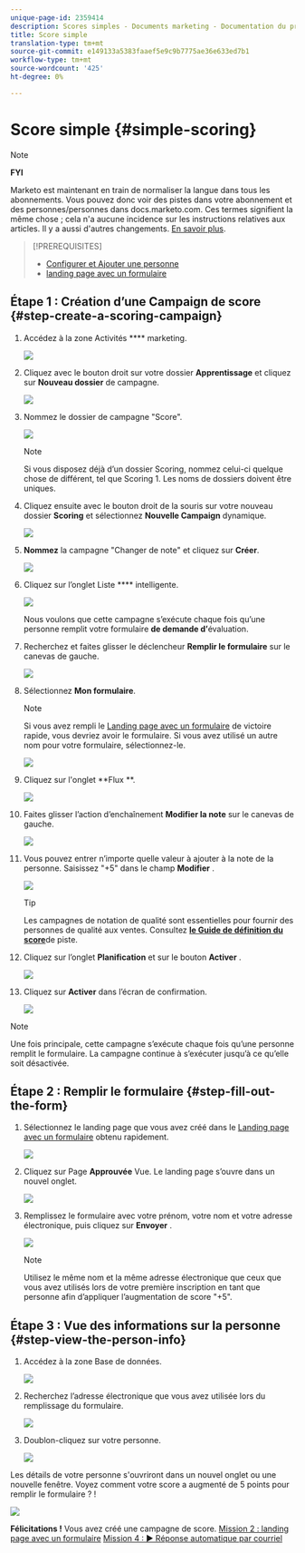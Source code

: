 ```yaml
---
unique-page-id: 2359414
description: Scores simples - Documents marketing - Documentation du produit
title: Score simple
translation-type: tm+mt
source-git-commit: e149133a5383faaef5e9c9b7775ae36e633ed7b1
workflow-type: tm+mt
source-wordcount: '425'
ht-degree: 0%

---
```



# Score simple {#simple-scoring}

>[!NOTE]
>
>**FYI**
>
>Marketo est maintenant en train de normaliser la langue dans tous les abonnements. Vous pouvez donc voir des pistes dans votre abonnement et des personnes/personnes dans docs.marketo.com. Ces termes signifient la même chose ; cela n&#39;a aucune incidence sur les instructions relatives aux articles. Il y a aussi d&#39;autres changements. [En savoir plus](http://docs.marketo.com/display/DOCS/Updates+to+Marketo+Terminology).

>[!PREREQUISITES]
>
>* [Configurer et Ajouter une personne](get-set-up-and-add-a-person.md)
>* [landing page avec un formulaire](landing-page-with-a-form.md)

>



## Étape 1 : Création d’une Campaign de score {#step-create-a-scoring-campaign}

1. Accédez à la zone Activités **** marketing.

   ![](assets/ma-1.png)

1. Cliquez avec le bouton droit sur votre dossier **Apprentissage** et cliquez sur **Nouveau dossier** de campagne.

   ![](assets/two-2.png)

1. Nommez le dossier de campagne &quot;Score&quot;.

   ![](assets/three-1.png)

   >[!NOTE]
   >
   >Si vous disposez déjà d’un dossier Scoring, nommez celui-ci quelque chose de différent, tel que Scoring 1. Les noms de dossiers doivent être uniques.

1. Cliquez ensuite avec le bouton droit de la souris sur votre nouveau dossier **Scoring** et sélectionnez **Nouvelle Campaign** dynamique.

   ![](assets/four.png)

1. **Nommez** la campagne &quot;Changer de note&quot; et cliquez sur **Créer**.

   ![](assets/five-1.png)

1. Cliquez sur l’onglet Liste **** intelligente.

   ![](assets/six-1.png)

   Nous voulons que cette campagne s’exécute chaque fois qu’une personne remplit votre formulaire **de demande d’**&#x200B;évaluation.

1. Recherchez et faites glisser le déclencheur **Remplir le formulaire** sur le canevas de gauche.

   ![](assets/image2014-9-24-11-3a43-3a35.png)

1. Sélectionnez **Mon formulaire**.

   >[!NOTE]
   >
   >Si vous avez rempli le [Landing page avec un formulaire](landing-page-with-a-form.md) de victoire rapide, vous devriez avoir le formulaire. Si vous avez utilisé un autre nom pour votre formulaire, sélectionnez-le.

   ![](assets/image2014-9-24-11-3a44-3a16.png)

1. Cliquez sur l&#39;onglet **Flux **.

   ![](assets/image2014-9-24-11-3a44-3a33.png)

1. Faites glisser l’action d’enchaînement **Modifier la note** sur le canevas de gauche.

   ![](assets/image2014-9-24-11-3a44-3a45.png)

1. Vous pouvez entrer n’importe quelle valeur à ajouter à la note de la personne. Saisissez &quot;+5&quot; dans le champ **Modifier** .

   ![](assets/eleven-1.png)

   >[!TIP]
   >
   >Les campagnes de notation de qualité sont essentielles pour fournir des personnes de qualité aux ventes. Consultez [**le Guide de définition du score**](http://www.marketo.com/definitive-guides/lead-scoring/)de piste.

1. Cliquez sur l’onglet **Planification** et sur le bouton **Activer** .

   ![](assets/twelve-1.png)

1. Cliquez sur **Activer** dans l’écran de confirmation.

   ![](assets/thirteen-1.png)

>[!NOTE]
>
>Une fois principale, cette campagne s’exécute chaque fois qu’une personne remplit le formulaire. La campagne continue à s’exécuter jusqu’à ce qu’elle soit désactivée.

## Étape 2 : Remplir le formulaire {#step-fill-out-the-form}

1. Sélectionnez le landing page que vous avez créé dans le [Landing page avec un formulaire](landing-page-with-a-form.md) obtenu rapidement.

   ![](assets/fourteen-1.png)

1. Cliquez sur Page **Approuvée** Vue. Le landing page s’ouvre dans un nouvel onglet.

   ![](assets/image2014-9-24-11-3a47-3a51.png)

1. Remplissez le formulaire avec votre prénom, votre nom et votre adresse électronique, puis cliquez sur **Envoyer** .

   ![](assets/image2014-9-24-11-3a47-3a59.png)

   >[!NOTE]
   >
   >Utilisez le même nom et la même adresse électronique que ceux que vous avez utilisés lors de votre première inscription en tant que personne afin d’appliquer l’augmentation de score &quot;+5&quot;.

## Étape 3 : Vue des informations sur la personne {#step-view-the-person-info}

1. Accédez à la zone Base de données.

   ![](assets/db-2.png)

1. Recherchez l’adresse électronique que vous avez utilisée lors du remplissage du formulaire.

   ![](assets/eighteen.png)

1. Doublon-cliquez sur votre personne.

   ![](assets/nineteen.png)

Les détails de votre personne s&#39;ouvriront dans un nouvel onglet ou une nouvelle fenêtre. Voyez comment votre score a augmenté de 5 points pour remplir le formulaire ? !

![](assets/twenty.png)

**Félicitations !** Vous avez créé une campagne de score.
[Mission 2 : landing page avec un formulaire](landing-page-with-a-form.md) [Mission 4 : ► Réponse automatique par courriel](email-auto-response.md)